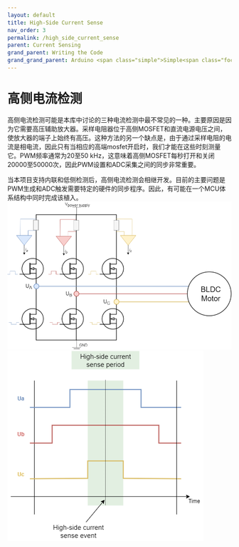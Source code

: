 ```yaml
---
layout: default
title: High-Side Current Sense
nav_order: 3
permalink: /high_side_current_sense
parent: Current Sensing
grand_parent: Writing the Code
grand_grand_parent: Arduino <span class="simple">Simple<span class="foc">FOC</span>library</span>
---
```


# 高侧电流检测
高侧电流检测可能是本库中讨论的三种电流检测中最不常见的一种。主要原因是因为它需要高压辅助放大器。采样电阻器位于高侧MOSFET和直流电源电压之间，使放大器的端子上始终有高压。这种方法的另一个缺点是，由于通过采样电阻的电流是相电流，因此只有当相应的高端mosfet开启时，我们才能在这些时刻测量它。PWM频率通常为20至50 kHz，这意味着高侧MOSFET每秒打开和关闭20000至50000次，因此PWM设置和ADC采集之间的同步非常重要。

当本项目支持内联和低侧检测后，高侧电流检测会相继开发。目前的主要问题是PWM生成和ADC触发需要特定的硬件的同步程序。因此，有可能在一个MCU体系结构中同时完成该植入。
<img src="extras/Images/high-side.png" class="width50">
<img src="extras/Images/high_side_sync.png" class="width40">